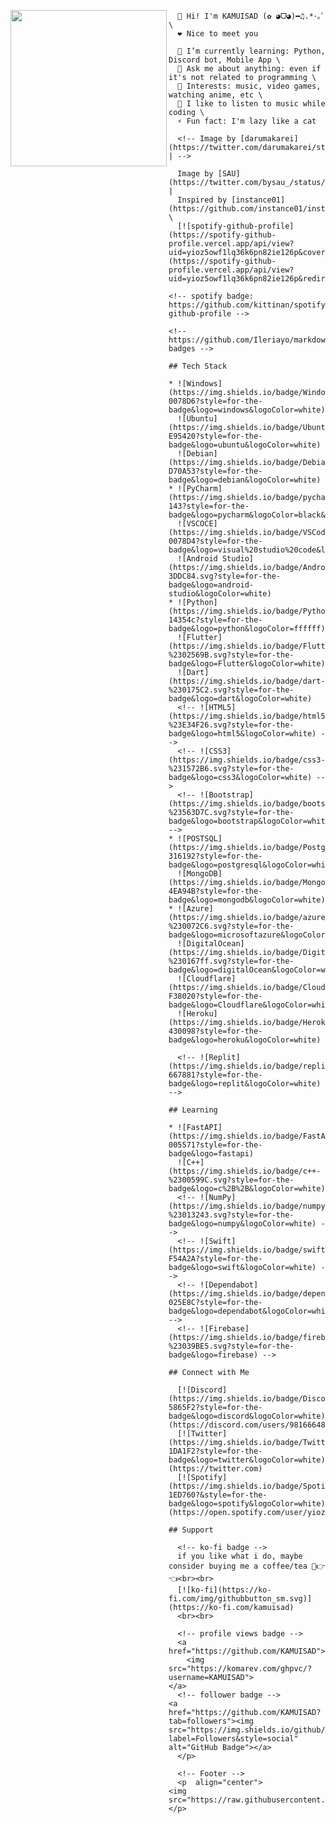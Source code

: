 <p float="left">
    <img src='http://31.media.tumblr.com/6dfd530cbf2552d89f12302ede158a18/tumblr_msds1nkUKS1spzgpco1_500.gif' width='250' align="left">
    <p float="left">
    
      👋 Hi! I'm KAMUISAD (✿ ◕ᗜ◕)━♫.*･｡ﾟ \
      ❤ Nice to meet you
    
      🌱 I’m currently learning: Python, Discord bot, Mobile App \
      💬 Ask me about anything: even if it's not related to programming \
      💜 Interests: music, video games, watching anime, etc \
      🎵 I like to listen to music while coding \
      ⚡ Fun fact: I'm lazy like a cat
    
      <!-- Image by [darumakarei](https://twitter.com/darumakarei/status/1498288587028135937) | -->
      
      Image by [SAU](https://twitter.com/bysau_/status/1390297979114950661) |
      Inspired by [instance01](https://github.com/instance01/instance01) \
      [![spotify-github-profile](https://spotify-github-profile.vercel.app/api/view?uid=yioz5owf1lq36k6pn82ie126p&cover_image=true&theme=novatorem&bar_color=53b14f&bar_color_cover=false)](https://spotify-github-profile.vercel.app/api/view?uid=yioz5owf1lq36k6pn82ie126p&redirect=false)
    
    <!-- spotify badge: https://github.com/kittinan/spotify-github-profile -->
    
    <!-- https://github.com/Ileriayo/markdown-badges -->
    
    ## Tech Stack
    
    * ![Windows](https://img.shields.io/badge/Windows-0078D6?style=for-the-badge&logo=windows&logoColor=white)
      ![Ubuntu](https://img.shields.io/badge/Ubuntu-E95420?style=for-the-badge&logo=ubuntu&logoColor=white)
      ![Debian](https://img.shields.io/badge/Debian-D70A53?style=for-the-badge&logo=debian&logoColor=white)
    * ![PyCharm](https://img.shields.io/badge/pycharm-143?style=for-the-badge&logo=pycharm&logoColor=black&color=black&labelColor=green)
      ![VSCOCE](https://img.shields.io/badge/VSCode-0078D4?style=for-the-badge&logo=visual%20studio%20code&logoColor=white)
      ![Android Studio](https://img.shields.io/badge/Android%20Studio-3DDC84.svg?style=for-the-badge&logo=android-studio&logoColor=white)
    * ![Python](https://img.shields.io/badge/Python-14354c?style=for-the-badge&logo=python&logoColor=ffffff)
      ![Flutter](https://img.shields.io/badge/Flutter-%2302569B.svg?style=for-the-badge&logo=Flutter&logoColor=white)
      ![Dart](https://img.shields.io/badge/dart-%230175C2.svg?style=for-the-badge&logo=dart&logoColor=white)
      <!-- ![HTML5](https://img.shields.io/badge/html5-%23E34F26.svg?style=for-the-badge&logo=html5&logoColor=white) -->
      <!-- ![CSS3](https://img.shields.io/badge/css3-%231572B6.svg?style=for-the-badge&logo=css3&logoColor=white) -->
      <!-- ![Bootstrap](https://img.shields.io/badge/bootstrap-%23563D7C.svg?style=for-the-badge&logo=bootstrap&logoColor=white) -->
    * ![POSTSQL](https://img.shields.io/badge/PostgreSQL-316192?style=for-the-badge&logo=postgresql&logoColor=white)
      ![MongoDB](https://img.shields.io/badge/MongoDB-4EA94B?style=for-the-badge&logo=mongodb&logoColor=white)
    * ![Azure](https://img.shields.io/badge/azure-%230072C6.svg?style=for-the-badge&logo=microsoftazure&logoColor=white)
      ![DigitalOcean](https://img.shields.io/badge/DigitalOcean-%230167ff.svg?style=for-the-badge&logo=digitalOcean&logoColor=white)
      ![Cloudflare](https://img.shields.io/badge/Cloudflare-F38020?style=for-the-badge&logo=Cloudflare&logoColor=white)
      ![Heroku](https://img.shields.io/badge/Heroku-430098?style=for-the-badge&logo=heroku&logoColor=white)
      
      <!-- ![Replit](https://img.shields.io/badge/replit-667881?style=for-the-badge&logo=replit&logoColor=white) -->
    
    ## Learning
    
    * ![FastAPI](https://img.shields.io/badge/FastAPI-005571?style=for-the-badge&logo=fastapi)
      ![C++](https://img.shields.io/badge/c++-%2300599C.svg?style=for-the-badge&logo=c%2B%2B&logoColor=white)
      <!-- ![NumPy](https://img.shields.io/badge/numpy-%23013243.svg?style=for-the-badge&logo=numpy&logoColor=white) -->
      <!-- ![Swift](https://img.shields.io/badge/swift-F54A2A?style=for-the-badge&logo=swift&logoColor=white) -->
      <!-- ![Dependabot](https://img.shields.io/badge/dependabot-025E8C?style=for-the-badge&logo=dependabot&logoColor=white) -->
      <!-- ![Firebase](https://img.shields.io/badge/firebase-%23039BE5.svg?style=for-the-badge&logo=firebase) -->
    
    ## Connect with Me
    
      [![Discord](https://img.shields.io/badge/Discord-5865F2?style=for-the-badge&logo=discord&logoColor=white)](https://discord.com/users/981666483761446982)
      [![Twitter](https://img.shields.io/badge/Twitter-1DA1F2?style=for-the-badge&logo=twitter&logoColor=white)](https://twitter.com)
      [![Spotify](https://img.shields.io/badge/Spotify-1ED760?&style=for-the-badge&logo=spotify&logoColor=white)](https://open.spotify.com/user/yioz5owf1lq36k6pn82ie126p)
    
    ## Support
    
      <!-- ko-fi badge -->
      if you like what i do, maybe consider buying me a coffee/tea 🥺👉👈<br><br>
      [![ko-fi](https://ko-fi.com/img/githubbutton_sm.svg)](https://ko-fi.com/kamuisad)
      <br><br>
    
      <!-- profile views badge -->
      <a href="https://github.com/KAMUISAD">
        <img src="https://komarev.com/ghpvc/?username=KAMUISAD">
    </a>
      <!-- follower badge -->
    <a href="https://github.com/KAMUISAD?tab=followers"><img src="https://img.shields.io/github/followers/staciax?label=Followers&style=social" alt="GitHub Badge"></a>
      </p>
      
      <!-- Footer -->
      <p  align="center">
    <img src="https://raw.githubusercontent.com/bornmay/bornmay/Update/svg/Bottom.svg">
    </p>
